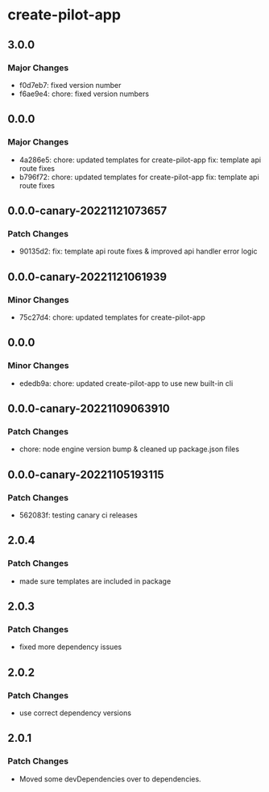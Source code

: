# create-pilot-app

## 3.0.0

### Major Changes

- f0d7eb7: fixed version number
- f6ae9e4: chore: fixed version numbers

## 0.0.0

### Major Changes

- 4a286e5: chore: updated templates for create-pilot-app
  fix: template api route fixes
- b796f72: chore: updated templates for create-pilot-app
  fix: template api route fixes

## 0.0.0-canary-20221121073657

### Patch Changes

- 90135d2: fix: template api route fixes & improved api handler error logic

## 0.0.0-canary-20221121061939

### Minor Changes

- 75c27d4: chore: updated templates for create-pilot-app

## 0.0.0

### Minor Changes

- ededb9a: chore: updated create-pilot-app to use new built-in cli

## 0.0.0-canary-20221109063910

### Patch Changes

- chore: node engine version bump & cleaned up package.json files

## 0.0.0-canary-20221105193115

### Patch Changes

- 562083f: testing canary ci releases

## 2.0.4

### Patch Changes

- made sure templates are included in package

## 2.0.3

### Patch Changes

- fixed more dependency issues

## 2.0.2

### Patch Changes

- use correct dependency versions

## 2.0.1

### Patch Changes

- Moved some devDependencies over to dependencies.

